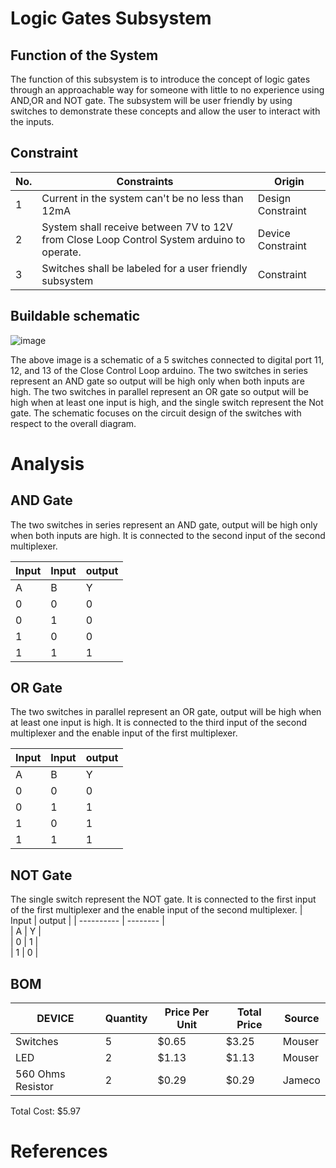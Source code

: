 # Logic Gates Subsystem

##  Function of the System
The function of this subsystem is to introduce the concept of logic gates through an approachable way for someone with little to no experience using AND,OR and NOT gate. The subsystem will be user friendly by using switches to demonstrate these concepts and allow the user to interact with the inputs.


## Constraint

| No. | Constraints                                                           | Origin            |
| --- | --------------------------------------------------------------------- | -----------------|
| 1   | Current in the system can't be no less than 12mA  | Design Constraint |
| 2   | System shall receive between 7V to 12V from Close Loop Control System arduino to operate.| Device Constraint |
| 3   | Switches shall be labeled for a user friendly subsystem |  Constraint|


## Buildable schematic


![image](https://github.com/user-attachments/assets/5044f9e4-5f47-4128-ade4-59e8ed7475dc)



The above image is a schematic of a 5 switches connected to digital port 11, 12, and 13 of the Close Control Loop arduino. The two switches in series represent an AND gate so output will be high only when both inputs are high. The two switches in parallel represent an OR gate so output will be high when at least one input is high, and the single switch represent the Not gate. The schematic focuses on the circuit design of the switches with respect to the overall diagram.


# Analysis


## AND Gate
The two switches in series represent an AND gate, output will be high only when both inputs are high. It is connected to the second input of the second multiplexer.

| Input   | Input    | output   | 
| ------- | -------- | ---------|
| A       | B        | Y        |             
| 0       | 0        | 0        |
| 0       | 1        | 0        | 
| 1       | 0        | 0        | 
| 1       | 1        | 1        | 

## OR Gate

The two switches in parallel represent an OR gate, output will be high when at least one input is high. It is connected to the third input of the second multiplexer and the enable input of the first multiplexer. 

| Input   |   Input  | output   | 
| --------|----------| -------- |  
| A       | B        | Y        |             
| 0       | 0        | 0        |
| 0       | 1        | 1        | 
| 1       | 0        | 1        | 
| 1       | 1        | 1        | 

## NOT Gate

 The single switch represent the NOT gate.  It is connected to the first input of the first multiplexer and the enable input of the second multiplexer.
| Input      |  output  | 
| ---------- | -------- |  
| A          | Y        |            
| 0          | 1        |            
| 1          | 0        |




## BOM
| DEVICE                | Quantity | Price Per Unit | Total Price | Source |
| --------------------- | -------- | -------------- | ----------- | -------| 
| Switches              | 5       | $0.65          | $3.25       | Mouser |
| LED                   | 2       | $1.13          | $1.13       | Mouser |
| 560 Ohms Resistor     | 2        | $0.29          | $0.29        |  Jameco    |
 
 
 Total Cost: $5.97
# References

